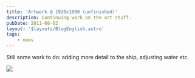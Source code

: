 ```yaml
---
title: 'Artwork @ 1920x1080 (unfinished)'
description: Continuing work on the art stuff.
pubDate: 2011-08-02
layout: '$layouts/BlogEnglish.astro'
tags:
    - news
---
```


Still some work to do: adding more detail to the ship, adjusting water etc.

![](/wp-content/uploads/2011/08/The_Settlers_II_artwork_1920x1080_unfinished1.jpg)
